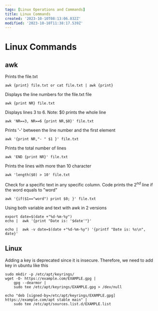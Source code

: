 ```yaml
---
tags: [Linux Operations and Commands]
title: Linux Commands
created: '2023-10-10T08:13:06.032Z'
modified: '2023-10-10T11:38:17.539Z'
---
```


# Linux Commands

## awk

Prints the file.txt
~~~~
awk {print} file.txt or cat file.txt | awk {print}
~~~~
Displays the line numbers for the file.txt file
~~~~
awk {print NR} file.txt
~~~~
Displays lines 3 to 6. Note: $0 prints the whole line
~~~~
awk 'NR==3, NR==6 {print NR,$0}' file.txt
~~~~
Prints '-' between the line number and the first element
~~~~
awk '{print NR,"- " $1 }' file.txt
~~~~
Prints the total number of lines
~~~~
awk 'END {print NR}' file.txt
~~~~
Prints the lines with more than 10 character
~~~~
awk 'length($0) > 10' file.txt
~~~~
Check for a specific text in any specific column. Code prints the $2^{nd}$ line if the word equals to "word"
~~~~
awk '{if($1=="word") print $0; }' file.txt
~~~~
Using both variable and text with awk in 2 versions
~~~~
export date=$(date +"%d-%m-%y")
echo |  awk '{print "Date is: '$date'"}'
~~~~
~~~~
echo |  awk -v date=$(date +"%d-%m-%y") '{printf "Date is: %s\n", date}'
~~~~

## Linux

Adding a key is deprecated since it is insecure. Therefore, we need to add key in ubuntu like this
~~~
sudo mkdir -p /etc/apt/keyrings/
wget -O- https://example.com/EXAMPLE.gpg |
    gpg --dearmor |
    sudo tee /etc/apt/keyrings/EXAMPLE.gpg > /dev/null

echo "deb [signed-by=/etc/apt/keyrings/EXAMPLE.gpg] https://example.com/apt stable main" |
    sudo tee /etc/apt/sources.list.d/EXAMPLE.list
~~~




